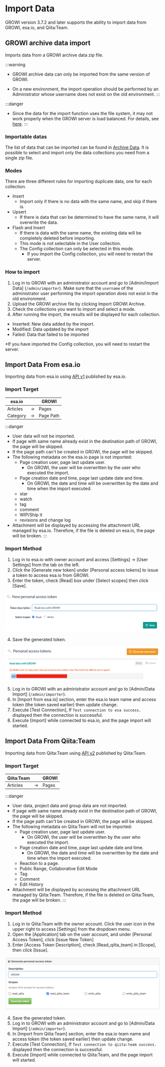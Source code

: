 # Import Data

GROWI version 3.7.2 and later supports the ability to import data from GROWI, esa.io, and Qiita:Team.

## GROWI archive data import

Imports data from a GROWI archive data zip file.

:::warning

- GROWI archive data can only be imported from the same version of GROWI.

- On a new environment, the import operation should be performed by an Administrator whose username does not exist on the old environment.
:::

:::danger

- Since the data for the import function uses the file system, it may not work properly when the GROWI server is load balanced. For details, see [here](../admin-cookbook/loadbalance.md#cautionary-points-about-importing-exporting-data).
:::

### Importable datas

The list of data that can be imported can be found in [Archive Data](./export.md#archivable-mongodb-collections). It is possible to select and import only the data collections you need from a single zip file.

### Modes

There are three different rules for importing duplicate data, one for each collection.

- Insert
  - Import only if there is no data with the same name, and skip if there is.
- Upsert
  - If there is data that can be determined to have the same name, it will overwrite the data.
- Flash and Insert
  - If there is data with the same name, the existing data will be completely deleted before importing.
  - This mode is not selectable in the User collection.
  - The Config collection can only be selected in this mode.
    - If you import the Config collection, you will need to restart the server.

### How to import

1. Log in to GROWI with an administrator account and go to [Admin/Import Data] (`/admin/importer`). Make sure that the `username` of the administrator user performing the import operation does not exist in the old environment.
2. Upload the GROWI archive file by clicking Import GROWI Archive.
3. Check the collections you want to import and select a mode.
4. After running the import, the results will be displayed for each collection.

- Inserted: New data added by the import.
- Modified: Data updated by the import
- Failed: Data that failed to be imported

*If you have imported the Config collection, you will need to restart the server.

## Import Data From esa.io

Importing data from esa.io using [API v1](https://docs.esa.io/posts/102) published by esa.io.

### Import Target

| esa.io     |     | GROWI      |
| ---------- | --- | ---------- |
| Articles   | →   | Pages      |
| Category   | →   | Page Path  |

:::danger

- User data will not be imported.
- If page with same name already exist in the destination path of GROWI, the page will be skipped.
- If the page path can't be created in GROWI, the page will be skipped.
- The following metadata on the esa.io page is not imported:
  - Page creation user, page last update user.
    - On GROWI, the user will be overwritten by the user who executed the import.
  - Page creation date and time, page last update date and time.
    - On GROWI, the date and time will be overwritten by the date and time when the import executed.
  - star
  - watch
  - tag
  - comment
  - WIP/Ship it
  - revisions and change log
- Attachment will be displayed by accessing the attachment URL managed by esa.io. Therefore, if the file is deleted on esa.io, the page will be broken.
:::

### Import Method

1. Log in to esa.io with owner account and access [Settings] → [User Settings] from the tab on the left.
2. Click the [Generate new token] under [Personal access tokens] to issue a token to access esa.io from GROWI.
3. Enter the token, check [Read] box under [Select scopes]  then click [Save].

  ![import1](./images/import1.png)

4. Save the generated token.

  ![import2](./images/import2.png)

5. Log in to GROWI with an administrator account and go to [Admin/Data Import] (`/admin/importer`).
6. In [Import from esa.io] section, enter the esa.io team name and access token (the token saved earlier) then update change.
7. Execute [Test Connection], If `Test connection to esa success.` displayed then the connection is successful.
8. Execute [Import] while connected to esa.io, and the page import will started.

## Import Data From Qiita:Team

Importing data from Qiita:Team using [API v2](https://qiita.com/api/v2/docs) published by Qiita:Team.

### Import Target

| Qiita:Team     |     | GROWI      |
| ----------     | --- | ---------- |
| Articles       | →   | Pages      |

:::danger

- User data, project data and group data are not imported.
- If page with same name already exist in the destination path of GROWI, the page will be skipped.
- If the page path can't be created in GROWI, the page will be skipped.
- The following metadata on Qiita:Team will not be imported:
  - Page creation user, page last update user.
    - On GROWI, the user will be overwritten by the user who executed the import.
  - Page creation date and time, page last update date and time.
    - On GROWI, the date and time will be overwritten by the date and time when the import executed.
  - Reaction to a page.
  - Public Range, Collaborative Edit Mode
  - Tag
  - Comment
  - Edit History
- Attachment will be displayed by accessing the attachment URL managed by Qiita:Team. Therefore, if the file is deleted on Qiita:Team, the page will be broken.
:::


### Import Method

1. Log in to Qiita:Team with the owner account. Click the user icon in the upper right to access [Settings] from the dropdown menu.
2. Open the [Application] tab on the user account, and under [Personal Access Token], click [Issue New Token]
3. Enter [Access Token Description], check [Read_qiita_team] in [Scope], then click [Issue].

![import3](./images/import3.png)

4. Save the generated token.
5. Log in to GROWI with an administrator account and go to [Admin/Data Import] (`/admin/importer`).
6. In [Import from Qiita:Team] section, enter the esa.io team name and access token (the token saved earlier) then update change.
7. Execute [Test Connection], If `Test connection to qiita:team success.` displayed then the connection is successful.
8. Execute [Import] while connected to Qiita:Team, and the page import will started.
